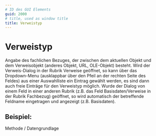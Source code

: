 ```yaml
---
# ID des GUI Elements
guid: 2000
# title, used as window title
title: Verweistyp
---
```


# Verweistyp

Angabe des fachlichen Bezuges, der zwischen dem aktuellen Objekt und dem Verweisobjekt (anderes Objekt, URL, OLE-Objekt) besteht. Wird der Verweis-Dialog in der Rubrik Verweise geöffnet, so kann über das Dropdown-Menu (ausklappbar über den Pfeil an der rechten Seite des Feldes) aus einer Auswahlliste ein Eintrag gewählt werden, es sind dann auch freie Einträge für den Verweistyp möglich. Wurde der Dialog von einem Feld in einer anderen Rubrik (z.B. das Feld Basisdaten/Verweise in der Rubrik Fachbezug) geöffnet, so wird automatisch der betreffende Feldname eingetragen und angezeigt (z.B. Basisdaten).

## Beispiel:

Methode / Datengrundlage
